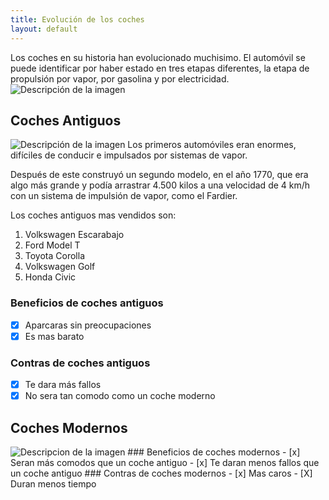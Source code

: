 ```yaml
---
title: Evolución de los coches
layout: default
---
```


Los coches en su historia han evolucionado muchisimo. El automóvil se puede identificar por haber estado en tres etapas diferentes, la etapa de propulsión por vapor, por gasolina y por electricidad.
<img src="https://noticias.coches.com/wp-content/uploads/2014/03/volkswagen-viejo-nuevo-700x394.jpg" alt="Descripción de la imagen">
## Coches Antiguos
<img src="https://www.itevelesa.com/media/uploads/duesenberg-j-ls8u1x.jpg" alt="Descripción de la imagen">
Los primeros automóviles eran enormes, difíciles de conducir e impulsados por sistemas de vapor. 

Después de este construyó un segundo modelo, en el año 1770, que era algo más grande y podía arrastrar 4.500 kilos a una velocidad de 4 km/h con un sistema de impulsión de vapor, como el Fardier.

Los coches antiguos mas vendidos son:
1. Volkswagen Escarabajo
2. Ford Model T
3. Toyota Corolla
4. Volkswagen Golf
5. Honda Civic
### Beneficios de coches antiguos
- [x] Aparcaras sin preocupaciones
- [x] Es mas barato
### Contras de coches antiguos
- [x] Te dara más fallos
- [x] No sera tan comodo como un coche moderno
## Coches Modernos
<img src="https://static.motor.es/fotos-noticias/2021/10/mansory-audi-rs-7-sportback-202181859-1634117149_3.jpg" alt="Descripcion de la imagen">
### Beneficios de coches modernos
- [x] Seran más comodos que un coche antiguo
- [x] Te daran menos fallos que un coche antiguo
### Contras de coches modernos
- [x] Mas caros
- [X] Duran menos tiempo 


